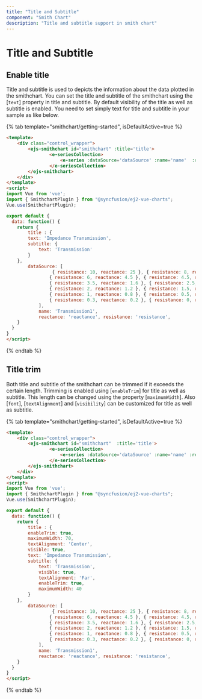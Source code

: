 ```yaml
---
title: "Title and Subtitle"
component: "Smith Chart"
description: "Title and subtitle support in smith chart"
---
```


# Title and Subtitle

## Enable title

Title and subtitle is used to depicts the information about the data plotted in the smithchart. You can set the title and subtitle of the smithchart using the [`text`] property in title and subtitle. By default visibility of the title as well as subtitle is enabled. You need to set simply text for title and subtitle in your sample as like below.

{% tab template="smithchart/getting-started", isDefaultActive=true %}

```html
<template>
    <div class="control_wrapper">
        <ejs-smithchart id="smithchart" :title='title'>
                <e-seriesCollection>
                    <e-series :dataSource='dataSource' :name='name'  :reactance='reactance' :resistance='resistance'></e-series>
                </e-seriesCollection>
        </ejs-smithchart>
    </div>
</template>
<script>
import Vue from 'vue';
import { SmithchartPlugin } from "@syncfusion/ej2-vue-charts";
Vue.use(SmithchartPlugin);

export default {
  data: function() {
    return {
        title : {
        text: 'Impedance Transmission',
        subtitle: {
            text: 'Transmission'
        }
    },
        dataSource: [
                 { resistance: 10, reactance: 25 }, { resistance: 8, reactance: 6 },
                { resistance: 6, reactance: 4.5 }, { resistance: 4.5, reactance: 2 },
                { resistance: 3.5, reactance: 1.6 }, { resistance: 2.5, reactance: 1.3 },
                { resistance: 2, reactance: 1.2 }, { resistance: 1.5, reactance: 1 },
                { resistance: 1, reactance: 0.8 }, { resistance: 0.5, reactance: 0.4 },
                { resistance: 0.3, reactance: 0.2 }, { resistance: 0, reactance: 0.15 },
            ],
            name: 'Transmission1',
            reactance: 'reactance', resistance: 'resistance',
    }
  }
}
</script>
```

{% endtab %}

## Title trim

Both title and subtitle of the smithchart can be trimmed if it exceeds the certain length. Trimming is enabled using [`enableTrim`] for title as well as subtitle. This length can be changed using the property [`maximumWidth`]. Also [`font`], [`textAlignment`] and [`visibility`] can be customized for title as well as subtitle.

{% tab template="smithchart/getting-started", isDefaultActive=true %}

```html
<template>
    <div class="control_wrapper">
        <ejs-smithchart id="smithchart"  :title='title'>
                <e-seriesCollection>
                    <e-series :dataSource='dataSource' :name='name' :reactance='reactance' :resistance='resistance'></e-series>
                </e-seriesCollection>
        </ejs-smithchart>
    </div>
</template>
<script>
import Vue from 'vue';
import { SmithchartPlugin } from "@syncfusion/ej2-vue-charts";
Vue.use(SmithchartPlugin);

export default {
  data: function() {
    return {
        title : {
        enableTrim: true,
        maximumWidth: 70,
        textAlignment: 'Center',
        visible: true,
        text: 'Impedance Transmission',
        subtitle: {
            text: 'Transmission',
            visible: true,
            textAlignment: 'Far',
            enableTrim: true,
            maximumWidth: 40
        }
    },
        dataSource: [
                 { resistance: 10, reactance: 25 }, { resistance: 8, reactance: 6 },
                { resistance: 6, reactance: 4.5 }, { resistance: 4.5, reactance: 2 },
                { resistance: 3.5, reactance: 1.6 }, { resistance: 2.5, reactance: 1.3 },
                { resistance: 2, reactance: 1.2 }, { resistance: 1.5, reactance: 1 },
                { resistance: 1, reactance: 0.8 }, { resistance: 0.5, reactance: 0.4 },
                { resistance: 0.3, reactance: 0.2 }, { resistance: 0, reactance: 0.15 },
            ],
            name: 'Transmission1',
            reactance: 'reactance', resistance: 'resistance',
    }
  }
}
</script>
```

{% endtab %}